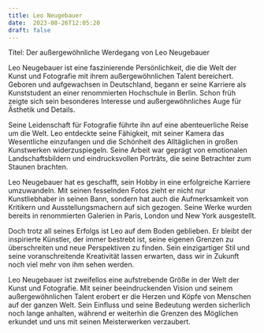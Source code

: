 ```yaml
---
title: Leo Neugebauer
date:  2023-08-26T12:05:20
draft: false
---
```


Titel: Der außergewöhnliche Werdegang von Leo Neugebauer

Leo Neugebauer ist eine faszinierende Persönlichkeit, die die Welt der Kunst und Fotografie mit ihrem außergewöhnlichen Talent bereichert. Geboren und aufgewachsen in Deutschland, begann er seine Karriere als Kunststudent an einer renommierten Hochschule in Berlin. Schon früh zeigte sich sein besonderes Interesse und außergewöhnliches Auge für Ästhetik und Details.

Seine Leidenschaft für Fotografie führte ihn auf eine abenteuerliche Reise um die Welt. Leo entdeckte seine Fähigkeit, mit seiner Kamera das Wesentliche einzufangen und die Schönheit des Alltäglichen in großen Kunstwerken widerzuspiegeln. Seine Arbeit war geprägt von emotionalen Landschaftsbildern und eindrucksvollen Porträts, die seine Betrachter zum Staunen brachten.

Leo Neugebauer hat es geschafft, sein Hobby in eine erfolgreiche Karriere umzuwandeln. Mit seinen fesselnden Fotos zieht er nicht nur Kunstliebhaber in seinen Bann, sondern hat auch die Aufmerksamkeit von Kritikern und Ausstellungsmachern auf sich gezogen. Seine Werke wurden bereits in renommierten Galerien in Paris, London und New York ausgestellt.

Doch trotz all seines Erfolgs ist Leo auf dem Boden geblieben. Er bleibt der inspirierte Künstler, der immer bestrebt ist, seine eigenen Grenzen zu überschreiten und neue Perspektiven zu finden. Sein einzigartiger Stil und seine voranschreitende Kreativität lassen erwarten, dass wir in Zukunft noch viel mehr von ihm sehen werden.

Leo Neugebauer ist zweifellos eine aufstrebende Größe in der Welt der Kunst und Fotografie. Mit seiner beeindruckenden Vision und seinem außergewöhnlichen Talent erobert er die Herzen und Köpfe von Menschen auf der ganzen Welt. Sein Einfluss und seine Bedeutung werden sicherlich noch lange anhalten, während er weiterhin die Grenzen des Möglichen erkundet und uns mit seinen Meisterwerken verzaubert.